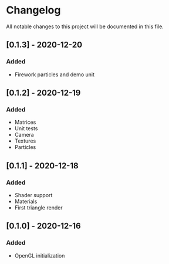 # Changelog
All notable changes to this project will be documented in this file.

## [0.1.3] - 2020-12-20
### Added
- Firework particles and demo unit


## [0.1.2] - 2020-12-19
### Added
- Matrices
- Unit tests
- Camera
- Textures
- Particles


## [0.1.1] - 2020-12-18
### Added
- Shader support
- Materials
- First triangle render


## [0.1.0] - 2020-12-16
### Added
- OpenGL initialization
